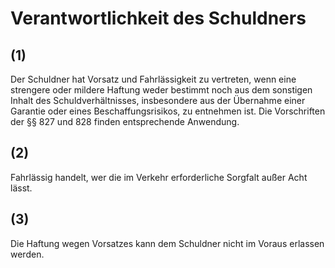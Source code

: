 # Verantwortlichkeit des Schuldners



## (1)

 Der Schuldner hat Vorsatz und Fahrlässigkeit zu vertreten, wenn eine strengere oder mildere Haftung weder bestimmt noch aus dem sonstigen Inhalt des Schuldverhältnisses, insbesondere aus der Übernahme einer Garantie oder eines Beschaffungsrisikos, zu entnehmen ist. Die Vorschriften der §§ 827 und 828 finden entsprechende Anwendung.

## (2)

 Fahrlässig handelt, wer die im Verkehr erforderliche Sorgfalt außer Acht lässt.

## (3)

 Die Haftung wegen Vorsatzes kann dem Schuldner nicht im Voraus erlassen werden. 

